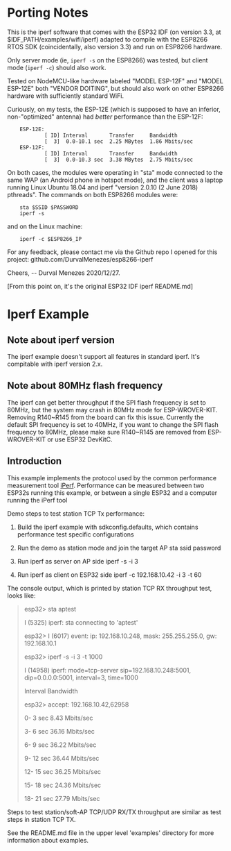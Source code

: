 # Porting Notes

This is the iperf software that comes with the ESP32 IDF (on version 3.3, at $IDF_PATH/examples/wifi/iperf)
adapted to compile with the ESP8266 RTOS SDK (coincidentally, also version 3.3) and run on ESP8266 hardware.

Only server mode (ie, `iperf -s` on the ESP8266) was tested, but client mode (`iperf -c`) should also work.

Tested on NodeMCU-like hardware labeled "MODEL ESP-12F" and "MODEL ESP-12E" both "VENDOR DOITING", but should
also work on other ESP8266 hardware with sufficiently standard WiFi.

Curiously, on my tests, the ESP-12E (which is supposed to have an inferior, non-"optimized" antenna) had *better*
performance than the ESP-12F:

        ESP-12E:
                [ ID] Interval       Transfer     Bandwidth
                [  3]  0.0-10.1 sec  2.25 MBytes  1.86 Mbits/sec
        ESP-12F:
                [ ID] Interval       Transfer     Bandwidth
                [  3]  0.0-10.3 sec  3.38 MBytes  2.75 Mbits/sec

On both cases, the modules were operating in "sta" mode connected to the same WAP (an Android phone in hotspot mode),
and the client was a laptop running Linux Ubuntu 18.04 and iperf "version 2.0.10 (2 June 2018) pthreads".
The commands on both ESP8266 modules were:

        sta $SSID $PASSWORD
        iperf -s

and on the Linux machine:

        iperf -c $ESP8266_IP

For any feedback, please contact me via the Github repo I opened for this project: github.com/DurvalMenezes/esp8266-iperf

Cheers,
-- Durval Menezes 2020/12/27.

[From this point on, it's the original ESP32 IDF iperf README.md]

# Iperf Example

## Note about iperf version
The iperf example doesn't support all features in standard iperf. It's compitable with iperf version 2.x.

## Note about 80MHz flash frequency
The iperf can get better throughput if the SPI flash frequency is set to 80MHz, but the system may crash in 80MHz mode for ESP-WROVER-KIT. 
Removing R140~R145 from the board can fix this issue. Currently the default SPI frequency is set to 40MHz, if you want to change the SPI flash 
frequency to 80MHz, please make sure R140~R145 are removed from ESP-WROVER-KIT or use ESP32 DevKitC.

## Introduction
This example implements the protocol used by the common performance measurement tool [iPerf](https://iperf.fr/). 
Performance can be measured between two ESP32s running this example, or between a single ESP32 and a computer running the iPerf tool

Demo steps to test station TCP Tx performance: 

1. Build the iperf example with sdkconfig.defaults, which contains performance test specific configurations

2. Run the demo as station mode and join the target AP
   sta ssid password

3. Run iperf as server on AP side
   iperf -s -i 3

4. Run iperf as client on ESP32 side
   iperf -c 192.168.10.42 -i 3 -t 60

The console output, which is printed by station TCP RX throughput test, looks like:

>esp32> sta aptest
>
>I (5325) iperf: sta connecting to 'aptest'
>
>esp32> I (6017) event: ip: 192.168.10.248, mask: 255.255.255.0, gw: 192.168.10.1
>
>esp32> iperf -s -i 3 -t 1000
>
>I (14958) iperf: mode=tcp-server sip=192.168.10.248:5001, dip=0.0.0.0:5001, interval=3, time=1000
>
>Interval Bandwidth
>
>esp32> accept: 192.168.10.42,62958
>
>0-   3 sec       8.43 Mbits/sec
>
>3-   6 sec       36.16 Mbits/sec
>
>6-   9 sec       36.22 Mbits/sec
>
>9-  12 sec       36.44 Mbits/sec
>
>12-  15 sec       36.25 Mbits/sec
>
>15-  18 sec       24.36 Mbits/sec
>
>18-  21 sec       27.79 Mbits/sec


Steps to test station/soft-AP TCP/UDP RX/TX throughput are similar as test steps in station TCP TX.

See the README.md file in the upper level 'examples' directory for more information about examples.
